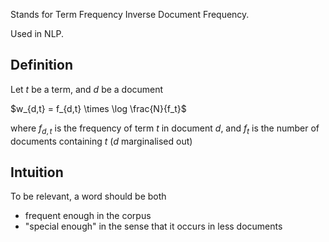 Stands for Term Frequency Inverse Document Frequency.

Used in NLP.

## Definition

Let $t$ be a term, and $d$ be a document

$w_{d,t} = f_{d,t} \times \log \frac{N}{f_t}$

where $f_{d,t}$ is the frequency of term $t$ in document $d$, and $f_t$ is the number of documents containing $t$ ($d$ marginalised out)

## Intuition

To be relevant, a word should be both

- frequent enough in the corpus
- "special enough" in the sense that it occurs in less documents


